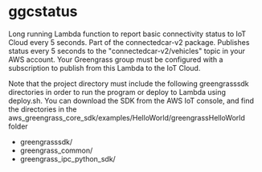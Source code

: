# ggcstatus
Long running Lambda function to report basic connectivity status to IoT Cloud every 5 seconds. 
Part of the connectedcar-v2 package. Publishes status every 5 seconds to the "connectedcar-v2/vehicles" 
topic in your AWS account. Your Greengrass group must be configured with a subscription to publish 
from this Lambda to the IoT Cloud.

Note that the project directory must include the following 
greengrasssdk directories in order to run the program or deploy
 to Lambda using deploy.sh. You can download the SDK from the AWS IoT console,
 and find the directories in the aws_greengrass_core_sdk/examples/HelloWorld/greengrassHelloWorld folder
- greengrasssdk/
- greengrass_common/
- greengrass_ipc_python_sdk/ 


